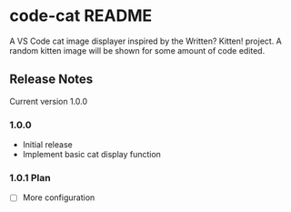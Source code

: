 # code-cat README

A VS Code cat image displayer inspired by the Written? Kitten! project.  A random kitten image will be shown for some amount of code edited.

## Release Notes

Current version 1.0.0

### 1.0.0

- Initial release
- Implement basic cat display function

### 1.0.1 Plan

- [ ] More configuration

